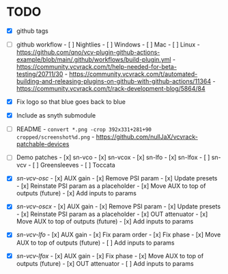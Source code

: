# TODO

- [x] github tags
- [ ] github workflow
      - [ ] Nightlies
            - [ ] Windows
            - [ ] Mac
            - [ ] Linux
      - https://github.com/qno/vcv-plugin-github-actions-example/blob/main/.github/workflows/build-plugin.yml
      - https://community.vcvrack.com/t/help-needed-for-beta-testing/20711/30
      - https://community.vcvrack.com/t/automated-building-and-releasing-plugins-on-github-with-github-actions/11364
      - https://community.vcvrack.com/t/rack-development-blog/5864/84

- [x] Fix logo so that blue goes back to blue
- [x] Include as snyth submodule

- [ ] README
      - `convert *.png -crop 392x331+281+90 cropped/screenshot%d.png`
      - https://github.com/nullJaX/vcvrack-patchable-devices

- [ ] Demo patches
      - [x] sn-vco
      - [x] sn-vcox
      - [x] sn-lfo
      - [x] sn-lfox
      - [ ] sn-vcv
      - [ ] Greensleeves
      - [ ] Toccata

- [x] _sn-vcv-osc_
      - [x] AUX gain
      - [x] Remove PSI param
      - [x] Update presets
      - [x] Reinstate PSI param as a placeholder
      - [x] Move AUX to top of outputs (future)
      - [x] Add inputs to params

- [x] _sn-vcv-oscx_
      - [x] AUX gain
      - [x] Remove PSI param
      - [x] Update presets
      - [x] Reinstate PSI param as a placeholder
      - [x] OUT attenuator
      - [x] Move AUX to top of outputs (future)
      - [x] Add inputs to params

- [x] _sn-vcv-lfo_
      - [x] AUX gain
      - [x] Fix param order
      - [x] Fix phase
      - [x] Move AUX to top of outputs (future)
      - [ ] Add inputs to params

- [x] _sn-vcv-lfox_
      - [x] AUX gain
      - [x] Fix phase
      - [x] Move AUX to top of outputs (future)
      - [x] OUT attenuator
      - [ ] Add inputs to params

